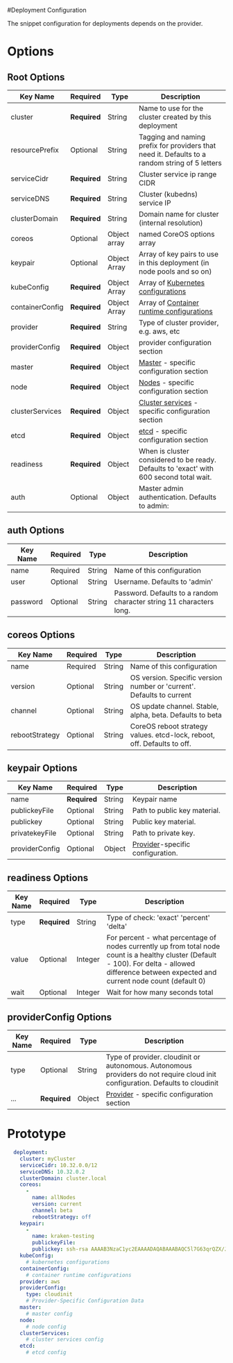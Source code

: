 #Deployment Configuration

The snippet configuration for deployments depends on the provider.

# Options

## Root Options

| Key Name | Required | Type | Description|
| --- | --- | --- | --- |
| cluster | __Required__ | String | Name to use for the cluster created by this deployment |
| resourcePrefix | Optional | String | Tagging and naming prefix for providers that need it. Defaults to a random string of 5 letters |
| serviceCidr | __Required__ | String | Cluster service ip range CIDR |
| serviceDNS | __Required__ | String | Cluster (kubedns) service IP |
| clusterDomain | __Required__ | String | Domain name for cluster (internal resolution) |
| coreos | Optional | Object array | named CoreOS options array|
| keypair | Optional | Object Array | Array of key pairs to use in this deployment (in node pools and so on) |
| kubeConfig | __Required__ | Object Array | Array of [Kubernetes configurations](kubernetes.md) |
| containerConfig | __Required__ | Object Array | Array of [Container runtime configurations](container.md) |
| provider | __Required__ | String | Type of cluster provider, e.g. aws, etc |
| providerConfig | __Required__ | Object | provider configuration section |
| master | __Required__ | Object | [Master](master.md) - specific configuration section |
| node | __Required__ | Object | [Nodes](nodes.md) - specific configuration section |
| clusterServices | __Required__ | Object | [Cluster services](clusterservices.md) - specific configuration section |
| etcd | __Required__ | Object | [etcd](nodes.md) - specific configuration section |
| readiness | __Required__ | Object | When is cluster considered to be ready. Defaults to 'exact' with 600 second total wait. |
| auth | Optional | Object | Master admin authentication. Defaults to admin:<random character string> |


## auth Options

| Key Name | Required | Type | Description|
| --- | --- | --- | --- |
| name | Required | String | Name of this configuration|
| user | Optional | String | Username. Defaults to 'admin' |
| password | Optional | String | Password. Defaults to a random character string 11 characters long. |

## coreos Options

| Key Name | Required | Type | Description|
| --- | --- | --- | --- |
| name | Required | String | Name of this configuration|
| version | Optional | String | OS version. Specific version number or 'current'. Defaults to current |
| channel | Optional | String | OS update channel. Stable, alpha, beta. Defaults to beta |
| rebootStrategy | Optional | String | CoreOS reboot strategy values. etcd-lock, reboot, off. Defaults to off. |

## keypair Options

| Key Name | Required | Type | Description|
| --- | --- | --- | --- |
| name | __Required__ | String | Keypair name |
| publickeyFile | Optional | String | Path to public key material. |
| publickey | Optional | String | Public key material. |
| privatekeyFile | Optional | String | Path to private key. |
| providerConfig | Optional | Object | [Provider](keypair/README.md)-specific configuration. |

## readiness Options

| Key Name | Required | Type | Description|
| --- | --- | --- | --- |
| type | __Required__ | String | Type of check: 'exact' 'percent' 'delta' |
| value | Optional | Integer | For percent - what percentage of nodes currently up from total node count is a healthy cluster (Default - 100). For delta - allowed difference between expected and current node count (default 0) |
| wait | Optional | Integer | Wait for how many seconds total |

## providerConfig Options

| Key Name | Required | Type | Description|
| --- | --- | --- | --- |
| type | Optional | String | Type of provider. cloudinit or autonomous. Autonomous providers do not require cloud init configuration. Defaults to cloudinit |
| ... | __Required__ | Object | [Provider](deployments/README.md) - specific configuration section |

# Prototype

```yaml
  deployment:
    cluster: myCluster
    serviceCidr: 10.32.0.0/12
    serviceDNS: 10.32.0.2
    clusterDomain: cluster.local
    coreos:
      -
        name: allNodes
        version: current
        channel: beta
        rebootStrategy: off
    keypair:
      -
        name: kraken-testing
        publickeyFile:
        publickey: ssh-rsa AAAAB3NzaC1yc2EAAAADAQABAAABAQC5l7G63qrQZX/JomlW4jL6JP8ZIWVuQboRcBmD8AzQC5L/z2wBpfw9URGonreBNfiA/ASZ9XndKc4THj3D4a0jd87hlwwRRaL8m5cYvU4J5g2224FRbOhmvxItmrwDE1pIK/wkvZbgyhTtgNW3B+nmTmhni1q3GRH+TmXwE6OT6pcoUdvraMbMoSBeUsserwAGxc0GnEp+LPESfrNLSP5+DRcg/JpqFNE+Teg6SV3F98l0DPAW1/BEGQcuCPv2XOZ3QKaz3WUR9CRiC7oIRGRL8LL8j3DTM7mJX9EDE4J94fqBDAMYV0vpQgTHxwP3nj62CeUcwNGnWyPOOiM1TquD dummy@donotuse.io
    kubeConfig:
      # kubernetes configurations
    containerConfig:
      # container runtime configurations
    provider: aws
    providerConfig:
      type: cloudinit
      # Provider-Specific Configuration Data
    master:
      # master config
    node:
      # node config
    clusterServices:
      # cluster services config
    etcd:
      # etcd config
```

